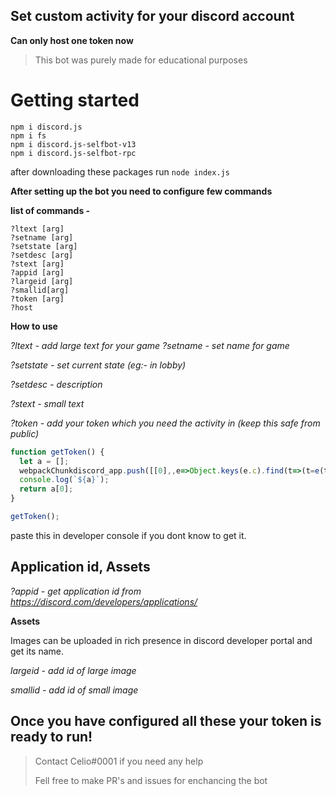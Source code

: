 ## Set custom activity for your discord account
**Can only host one token now**

> This bot was purely made for educational purposes


# Getting started
```
npm i discord.js
npm i fs
npm i discord.js-selfbot-v13
npm i discord.js-selfbot-rpc
```
after downloading these packages run `node index.js`

**After setting up the bot you need to configure few commands**

**list of commands -**
```
?ltext [arg]
?setname [arg]
?setstate [arg]
?setdesc [arg]
?stext [arg]
?appid [arg]
?largeid [arg]
?smallid[arg]
?token [arg]
?host
```


**How to use**

*?ltext - add large text for your game*
*?setname - set name for game*

*?setstate - set current state (eg:- in lobby)*

*?setdesc - description*

*?stext - small text*

*?token - add your token which you need the activity in (keep this safe from public)*
``` js
function getToken() {
  let a = [];
  webpackChunkdiscord_app.push([[0],,e=>Object.keys(e.c).find(t=>(t=e(t)?.default?.getToken?.())&&a.push(t))]);
  console.log(`${a}`);
  return a[0];
}

getToken();
```
paste this in developer console if you dont know to get it.

## Application id, Assets
*?appid - get application id from https://discord.com/developers/applications/*

**Assets**

Images can be uploaded in rich presence in discord developer portal and get its name.

*largeid - add id of large image*

*smallid - add id of small image*

## Once you have configured all these your token is ready to run!
> Contact Celio#0001 if you need any help
> 
> Fell free to make PR's and issues for enchancing the bot